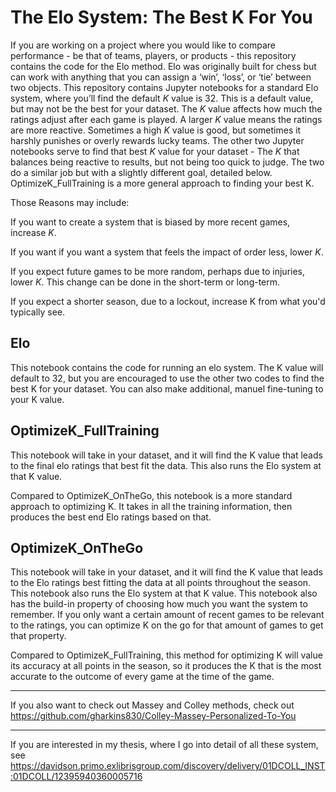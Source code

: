 # The Elo System: The Best K For You

If you are working on a project where you would like to compare performance - be that of teams, players, or products - this repository contains the code for the Elo method. Elo was originally built for chess but can work with anything that you can assign a ‘win’, ‘loss’, or ‘tie’ between two objects. This repository contains Jupyter notebooks for a standard Elo system, where you’ll find the default $K$ value is 32. This is a default value, but may not be the best for your dataset. The $K$ value affects how much the ratings adjust after each game is played. A larger $K$ value means the ratings are more reactive. Sometimes a high $K$ value is good, but sometimes it harshly punishes or overly rewards lucky teams. The other two Jupyter notebooks serve to find that best $K$ value for your dataset - The $K$ that balances being reactive to results, but not being too quick to judge. The two do a similar job but with a slightly different goal, detailed below. OptimizeK_FullTraining is a more general approach to finding your best K.

Those Reasons may include:

If you want to create a system that is biased by more recent games, increase $K$.

If you want if you want a system that feels the impact of order less,  lower $K$. 

If you expect future games to be more random, perhaps due to injuries, lower $K$. This change can be done in the short-term or long-term.

If you expect a shorter season, due to a lockout, increase K from what you'd typically see.


## Elo
This notebook contains the code for running an elo system. The K value will default to 32, but you are encouraged to use the other two codes to find the best K for your dataset. You can also make additional, manuel fine-tuning to your K value.

## OptimizeK_FullTraining

This notebook will take in your dataset, and it will find the K value that leads to the final elo ratings that best fit the data. This also runs the Elo system at that K value.

Compared to OptimizeK_OnTheGo, this notebook is a more standard approach to optimizing K. It takes in all the training information, then produces the best end Elo ratings based on that.


## OptimizeK_OnTheGo
This notebook will take in your dataset, and it will find the K value that leads to the Elo ratings best fitting the data at all points throughout the season. This notebook also runs the Elo system at that K value. This notebook also has the build-in property of choosing how much you want the system to remember. If you only want a certain amount of recent games to be relevant to the ratings, you can optimize K on the go for that amount of games to get that property.

Compared to OptimizeK_FullTraining, this method for optimizing K will value its accuracy at all points in the season, so it produces the K that is the most accurate to the outcome of every game at the time of the game.

----------------------------------------------------------------------------------------------------------------------------------------------------------------------------

If you also want to check out Massey and Colley methods, check out https://github.com/gharkins830/Colley-Massey-Personalized-To-You

----------------------------------------------------------------------------------------------------------------------------------------------------------------------------

If you are interested in my thesis, where I go into detail of all these system, see https://davidson.primo.exlibrisgroup.com/discovery/delivery/01DCOLL_INST:01DCOLL/12395940360005716
